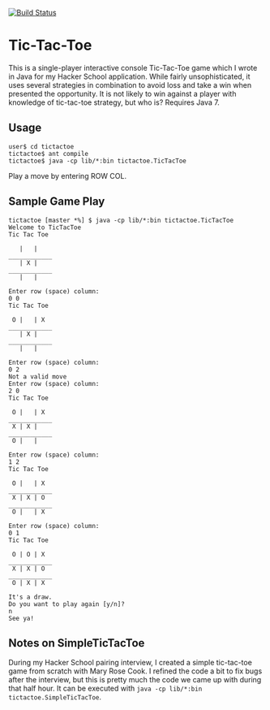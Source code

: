 [![Build Status](https://travis-ci.org/andreafey/tictactoe.svg)](https://travis-ci.org/andreafey/tictactoe)

# Tic-Tac-Toe

This is a single-player interactive console Tic-Tac-Toe game which I wrote in Java for my Hacker School application. While fairly unsophisticated, it uses several strategies in combination to avoid loss and take a win when presented the opportunity. It is not likely to win against a player with 
knowledge of tic-tac-toe strategy, but who is? Requires Java 7.

## Usage

    user$ cd tictactoe
    tictactoe$ ant compile
    tictactoe$ java -cp lib/*:bin tictactoe.TicTacToe

Play a move by entering ROW COL.

## Sample Game Play
```
tictactoe [master *%] $ java -cp lib/*:bin tictactoe.TicTacToe
Welcome to TicTacToe
Tic Tac Toe

   |   |
____________
   | X |
____________
   |   |

Enter row (space) column:
0 0
Tic Tac Toe

 O |   | X
____________
   | X |
____________
   |   |

Enter row (space) column:
0 2
Not a valid move
Enter row (space) column:
2 0
Tic Tac Toe

 O |   | X
____________
 X | X |
____________
 O |   |

Enter row (space) column:
1 2
Tic Tac Toe

 O |   | X
____________
 X | X | O
____________
 O |   | X

Enter row (space) column:
0 1
Tic Tac Toe

 O | O | X
____________
 X | X | O
____________
 O | X | X

It's a draw.
Do you want to play again [y/n]?
n
See ya!
```
## Notes on SimpleTicTacToe

During my Hacker School pairing interview, I created a simple tic-tac-toe game from scratch with Mary Rose Cook. I refined the code a bit to fix bugs after the interview, but this is pretty much the code we came up with during that half hour. It can be executed with `java -cp lib/*:bin tictactoe.SimpleTicTacToe`.
